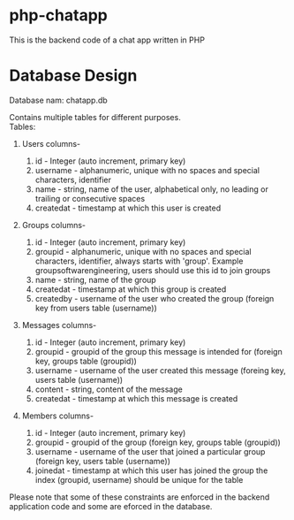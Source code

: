 # php-chatapp
This is the backend code of a chat app written in PHP

# Database Design

Database nam: chatapp.db

Contains multiple tables for different purposes.\
Tables:
1. Users
	columns-
	1. id - Integer (auto increment, primary key)
	2. username - alphanumeric, unique with no spaces and special characters, identifier
	3. name - string, name of the user, alphabetical only, no leading or trailing or consecutive spaces
	4. createdat - timestamp at which this user is created

2. Groups
	columns-
	1. id - Integer (auto increment, primary key)
	2. groupid - alphanumeric, unique with no spaces and special characters, identifier, always starts with 'group'. Example groupsoftwarengineering, users should use this id to join groups
	3. name - string, name of the group
	4. createdat - timestamp at which this group is created
	5. createdby - username of the user who created the group (foreign key from users table (username))

3. Messages
	columns-
	1. id - Integer (auto increment, primary key)
	2. groupid - groupid of the group this message is intended for (foreign key, groups table (groupid))
	3. username - username of the user created this message (foreing key, users table (username))
	4. content - string, content of the message
	5. createdat - timestamp at which this message is created


4. Members
	columns-
	1. id - Integer (auto increment, primary key)
	2. groupid - groupid of the group (foreign key, groups table (groupid))
	3. username - username of the user that joined a particular group (foreign key, users table (username))
	4. joinedat - timestamp at which this user has joined the group
	the index (groupid, username) should be unique for the table

Please note that some of these constraints are enforced in the backend application code and some are eforced in the database.



